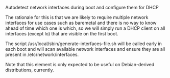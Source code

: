 Autodetect network interfaces during boot and configure them for DHCP

The rationale for this is that we are likely to require multiple
network interfaces for use cases such as baremetal and there is no way
to know ahead of time which one is which, so we will simply run a
DHCP client on all interfaces (except lo) that are visible on the first
boot.

The script /usr/local/sbin/generate-interfaces-file.sh will be called
early in each boot and will scan available network interfaces and
ensure they are all present in /etc/network/interfaces.

Note that this element is only expected to be useful on Debian-derived
distributions, currently.
